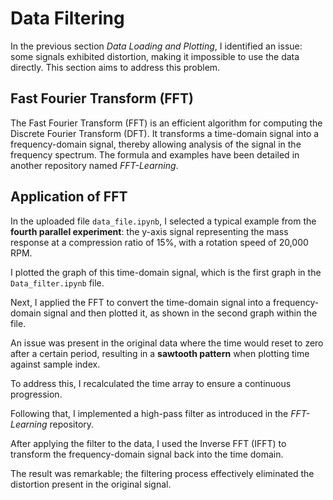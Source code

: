 # Data Filtering

In the previous section *Data Loading and Plotting*, I identified an issue: some signals exhibited distortion, making it impossible to use the data directly. This section aims to address this problem.

## Fast Fourier Transform (FFT)

The Fast Fourier Transform (FFT) is an efficient algorithm for computing the Discrete Fourier Transform (DFT). It transforms a time-domain signal into a frequency-domain signal, thereby allowing analysis of the signal in the frequency spectrum. The formula and examples have been detailed in another repository named *FFT-Learning*.

## Application of FFT

In the uploaded file `data_file.ipynb`, I selected a typical example from the **fourth parallel experiment**: the y-axis signal representing the mass response at a compression ratio of 15%, with a rotation speed of 20,000 RPM.

I plotted the graph of this time-domain signal, which is the first graph in the `Data_filter.ipynb` file.

Next, I applied the FFT to convert the time-domain signal into a frequency-domain signal and then plotted it, as shown in the second graph within the file.

An issue was present in the original data where the time would reset to zero after a certain period, resulting in a **sawtooth pattern** when plotting time against sample index.

To address this, I recalculated the time array to ensure a continuous progression.

Following that, I implemented a high-pass filter as introduced in the *FFT-Learning* repository.

After applying the filter to the data, I used the Inverse FFT (IFFT) to transform the frequency-domain signal back into the time domain.

The result was remarkable; the filtering process effectively eliminated the distortion present in the original signal.
